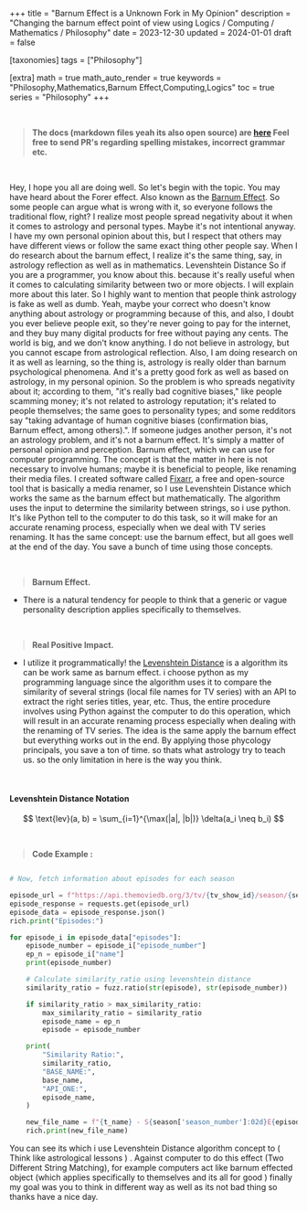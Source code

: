 +++
title = "Barnum Effect is a Unknown Fork in My Opinion"
description = "Changing the barnum effect point of view using Logics / Computing / Mathematics / Philosophy"
date = 2023-12-30
updated = 2024-01-01
draft = false

[taxonomies]
tags = ["Philosophy"]

[extra]
math = true
math_auto_render = true
keywords = "Philosophy,Mathematics,Barnum Effect,Computing,Logics"
toc = true
series = "Philosophy"
+++

<br>

> **The docs (markdown files yeah its also open source) are [here](https://github.com/sachinsenal0x64/mysite/tree/main/content)  Feel free to send PR's regarding spelling mistakes, incorrect grammar etc.**

<br>

Hey, I hope you all are doing well. So let's begin with the topic. You may have heard about the Forer effect. Also known as the [Barnum Effect](https://en.wikipedia.org/wiki/Barnum_effect). So some people can argue what is wrong with it, so everyone follows the traditional flow, right? I realize most people spread negativity about it when it comes to astrology and personal types. Maybe it's not intentional anyway. I have my own personal opinion about this, but I respect that others may have different views or follow the same exact thing other people say. When I do research about the barnum effect, I realize it's the same thing, say, in astrology reflection as well as in mathematics. Levenshtein Distance So if you are a programmer, you know about this. because it's really useful when it comes to calculating similarity between two or more objects. I will explain more about this later. So I highly want to mention that people think astrology is fake as well as dumb. Yeah, maybe your correct who doesn't know anything about astrology or programming because of this, and also, I doubt you ever believe people exit, so they're never going to pay for the internet, and they buy many digital products for free without paying any cents. The world is big, and we don't know anything. I do not believe in astrology, but you cannot escape from astrological reflection. Also, I am doing research on it as well as learning, so the thing is, astrology is really older than barnum psychological phenomena. And it's a pretty good fork as well as based on astrology, in my personal opinion. So the problem is who spreads negativity about it; according to them, "it's really bad cognitive biases," like people scamming money; it's not related to astrology reputation; it's related to people themselves; the same goes to personality types; and some redditors say "taking advantage of human cognitive biases (confirmation bias, Barnum effect, among others).". If someone judges another person, it's not an astrology problem, and it's not a barnum effect. It's simply a matter of personal opinion and perception. Barnum effect, which we can use for computer programming. The concept is that the matter in here is not necessary to involve humans; maybe it is beneficial to people, like renaming their media files. I created software called [Fixarr](https://github.com/sachinsenal0x64/FIXARR), a free and open-source tool that is basically a media renamer, so I use Levenshtein Distance which works the same as the barnum effect but mathematically. The algorithm uses the input to determine the similarity between strings, so i use python. It's like Python tell to the computer to do this task, so it will make for an accurate renaming process, especially when we deal with TV series renaming. It has the same concept: use the barnum effect, but all goes well at the end of the day. You save a bunch of time using those concepts.

<br>


> **Barnum Effect.**

- There is a natural tendency for people to think that a generic or vague personality description applies specifically to themselves.

<br>

> **Real Positive Impact.** 

- I utilize it programmatically! the [Levenshtein Distance](https://en.wikipedia.org/wiki/Levenshtein_distance) is a algorithm its can be work same as barnum effect. i choose python as my programming language since the algorithm uses it to compare the similarity of several strings (local file names for TV series) with an API to extract the right series titles, year, etc. Thus, the entire procedure involves using Python against the computer to do this operation, which will result in an accurate renaming process especially when dealing with the renaming of TV series. The idea is the same apply the barnum effect but everything works out in the end. By applying those phycology principals, you save a ton of time. so thats what astrology try to teach us. so the only limitation in here is the way you think.


<br>

#### Levenshtein Distance Notation


$$
 \text{lev}(a, b) = \sum_{i=1}^{\max(|a|, |b|)} \delta(a_i \neq b_i)
$$

<br>

> **Code Example :**

```python

# Now, fetch information about episodes for each season

episode_url = f"https://api.themoviedb.org/3/tv/{tv_show_id}/season/{season['season_number']}?api_key={tmdb}"
episode_response = requests.get(episode_url)
episode_data = episode_response.json()
rich.print("Episodes:")

for episode_i in episode_data["episodes"]:
    episode_number = episode_i["episode_number"]
    ep_n = episode_i["name"]
    print(episode_number)

    # Calculate similarity_ratio using levenshtein distance 
    similarity_ratio = fuzz.ratio(str(episode), str(episode_number))

    if similarity_ratio > max_similarity_ratio:
        max_similarity_ratio = similarity_ratio
        episode_name = ep_n
        episode = episode_number

    print(
        "Similarity Ratio:",
        similarity_ratio,
        "BASE_NAME:",
        base_name,
        "API_ONE:",
        episode_name,
    )

    new_file_name = f"{t_name} - S{season['season_number']:02d}E{episode:02d} - {episode_name} ({t_date}){ext}"
    rich.print(new_file_name)

```

You can see its which i use Levenshtein Distance algorithm concept to ( Think like astrological lessons ) . Against computer to do this effect (Two Different String Matching), for example computers act like barnum effected object (which applies specifically to themselves and its all for good ) finally my goal was you to think in different way as well as its not bad thing so thanks have a nice day.
